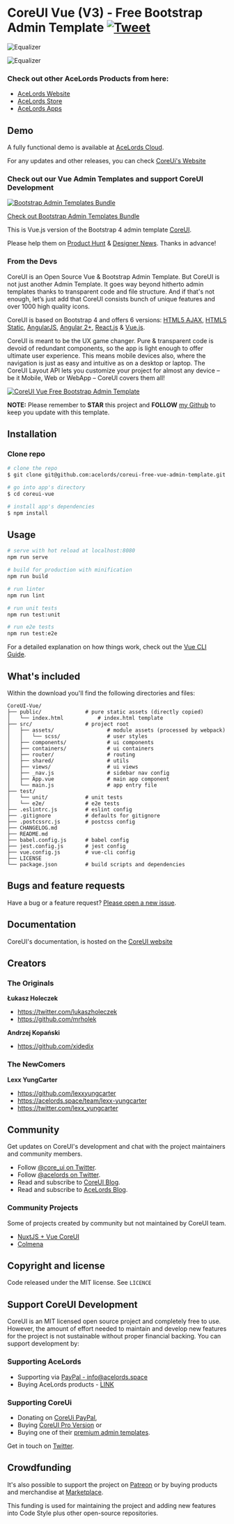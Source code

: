 # CoreUI Vue (V3) - Free Bootstrap Admin Template [![Tweet](https://img.shields.io/twitter/url/http/shields.io.svg?style=social)](https://twitter.com/intent/tweet?text=CoreUI%20-%20Free%20Vue%20Admin%20Template%20&url=https://github.com/acelords/coreui-free-vue-admin-template/&hashtags=bootstrap,admin,template,dashboard,panel,free,vue,acelordsProducts)

![Equalizer](https://github.com/acelords/coreui-free-vue-admin-template/blob/master/Screenshot1.png)

![Equalizer](https://github.com/acelords/coreui-free-vue-admin-template/blob/master/Screenshot2.png)

### Check out other AceLords Products from here:
- [AceLords Website](https://www.acelords.space)
- [AceLords Store](https://store.acelords.space)
- [AceLords Apps](https://apps.acelords.space)

## Demo
A fully functional demo is available at [AceLords Cloud](https://themesgalore.acelords.space/coreui).

For any updates and other releases, you can check [CoreUi's Website](http://coreui.io)

### Check out our Vue Admin Templates and support CoreUI Development

[![Bootstrap Admin Templates Bundle](https://genesisui.com/img/bundle2.png)](https://genesisui.com/bundle.html?support=1)

[Check out Bootstrap Admin Templates Bundle](https://genesisui.com/bundle.html?support=1)

This is Vue.js version of the Bootstrap 4 admin template [CoreUI](https://github.com/coreui/coreui-free-bootstrap-admin-template).

Please help them on [Product Hunt](https://www.producthunt.com/posts/coreui-open-source-bootstrap-4-admin-template-with-angular-2-react-js-vue-js-support) & [Designer News](https://www.designernews.co/stories/81127). Thanks in advance!

### From the Devs
CoreUI is an Open Source Vue & Bootstrap Admin Template. But CoreUI is not just another Admin Template. It goes way beyond hitherto admin templates thanks to transparent code and file structure. And if that's not enough, let’s just add that CoreUI consists bunch of unique features and over 1000 high quality icons.

CoreUI is based on Bootstrap 4 and offers 6 versions: [HTML5 AJAX](https://github.com/coreui/coreui-free-bootstrap-admin-template-ajax), [HTML5 Static](https://github.com/coreui/coreui-free-bootstrap-admin-template), [AngularJS](https://github.com/mrholek/CoreUI-AngularJS), [Angular 2+](https://github.com/coreui/coreui-free-angular-admin-template), [React.js](https://github.com/coreui/coreui-free-react-admin-template) & [Vue.js](https://github.com/coreui/coreui-free-vue-admin-template).

CoreUI is meant to be the UX game changer. Pure & transparent code is devoid of redundant components, so the app is light enough to offer ultimate user experience. This means mobile devices also, where the navigation is just as easy and intuitive as on a desktop or laptop. The CoreUI Layout API lets you customize your project for almost any device – be it Mobile, Web or WebApp – CoreUI covers them all!

[![CoreUI Vue Free Bootstrap Admin Template](http://coreui.io/assets/img/coreui.png "CoreUI Vue Free Bootstrap Admin Template")](http://coreui.io)

**NOTE:** Please remember to **STAR** this project and **FOLLOW** [my Github](https://github.com/coreui) to keep you update with this template.

## Installation

### Clone repo

``` bash
# clone the repo
$ git clone git@github.com:acelords/coreui-free-vue-admin-template.git coreui-vue

# go into app's directory
$ cd coreui-vue

# install app's dependencies
$ npm install
```

## Usage

``` bash
# serve with hot reload at localhost:8080
npm run serve

# build for production with minification
npm run build

# run linter
npm run lint

# run unit tests
npm run test:unit

# run e2e tests
npm run test:e2e

```

For a detailed explanation on how things work, check out the [Vue CLI Guide](https://cli.vuejs.org/guide/).

## What's included

Within the download you'll find the following directories and files:

```
CoreUI-Vue/
├── public/              # pure static assets (directly copied)
│   └── index.html           # index.html template
├── src/                 # project root
│   ├── assets/                 # module assets (processed by webpack)
│   │   └── scss/               # user styles
│   ├── components/             # ui components
│   ├── containers/             # ui containers
│   ├── router/                 # routing 
│   ├── shared/                 # utils
│   ├── views/                  # ui views
│   ├── _nav.js                 # sidebar nav config
│   ├── App.vue                 # main app component
│   └── main.js                 # app entry file
├── test/
│   └── unit/            # unit tests
│   └── e2e/             # e2e tests
├── .eslintrc.js         # eslint config
├── .gitignore           # defaults for gitignore
├── .postcssrc.js        # postcss config
├── CHANGELOG.md
├── README.md
├── babel.config.js      # babel config
├── jest.config.js       # jest config
├── vue.config.js        # vue-cli config
├── LICENSE
└── package.json         # build scripts and dependencies
```

## Bugs and feature requests

Have a bug or a feature request? [Please open a new issue](git@github.com:acelords/coreui-free-vue-admin-template.git/issues).

## Documentation

CoreUI's documentation, is hosted on the [CoreUI website](http://coreui.io/)

## Creators

### The Originals

**Łukasz Holeczek**

* <https://twitter.com/lukaszholeczek>
* <https://github.com/mrholek>

**Andrzej Kopański**

* <https://github.com/xidedix>
  
### The NewComers
**Lexx YungCarter**
- https://github.com/lexxyungcarter
- https://acelords.space/team/lexx-yungcarter
- https://twitter.com/lexx_yungcarter

## Community

Get updates on CoreUI's development and chat with the project maintainers and community members.

- Follow [@core_ui on Twitter](https://twitter.com/core_ui).
- Follow [@acelords on Twitter](https://twitter.com/acelords).
- Read and subscribe to [CoreUI Blog](https://coreui.ui/blog/).
- Read and subscribe to [AceLords Blog](https://acelords.space/blog/).

### Community Projects

Some of projects created by community but not maintained by CoreUI team.

* [NuxtJS + Vue CoreUI](https://github.com/muhibbudins/nuxt-coreui)
* [Colmena](https://github.com/colmena/colmena)

## Copyright and license

Code released under the MIT license. See `LICENCE`

## Support CoreUI Development
CoreUI is an MIT licensed open source project and completely free to use. However, the amount of effort needed to maintain and develop new features for the project is not sustainable without proper financial backing. You can support development by: 

### Supporting AceLords
- Supporting via [PayPal - info@acelords.space](https://www.paypal.com)
- Buying AceLords products - [LINK](https://store.acelords.space)

### Supporting CoreUi
- Donating on [CoreUi PayPal](https://www.paypal.me/holeczek), 
- Buying [CoreUI Pro Version](https://coreui.io/pro) or 
- Buying one of their [premium admin templates](https://genesisui.com/?support=1).

Get in touch on [Twitter](https://twitter.com/acelords).


## Crowdfunding
It's also possible to support the project on [Patreon](https://www.patreon.com/lexxyungcarter) or by buying products and merchandise at [Marketplace](https://marketplace.acelords.space).

This funding is used for maintaining the project and adding new features into Code Style plus other open-source repositories.
